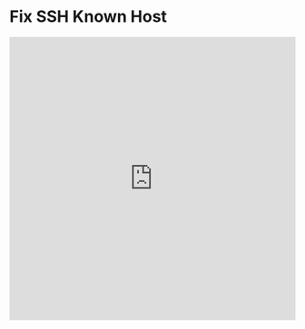 # Fix SSH Known Host

<iframe width="100%" height="500" src="https://www.youtube.com/embed/74yv35RqEiI" title="Fix SSH Known Host" frameborder="0" allow="accelerometer; autoplay; clipboard-write; encrypted-media; gyroscope; picture-in-picture; web-share" allowfullscreen></iframe>